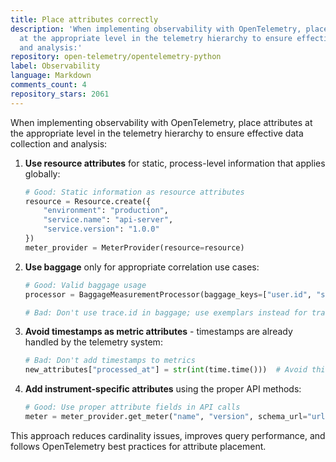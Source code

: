 ```yaml
---
title: Place attributes correctly
description: 'When implementing observability with OpenTelemetry, place attributes
  at the appropriate level in the telemetry hierarchy to ensure effective data collection
  and analysis:'
repository: open-telemetry/opentelemetry-python
label: Observability
language: Markdown
comments_count: 4
repository_stars: 2061
---
```


When implementing observability with OpenTelemetry, place attributes at the appropriate level in the telemetry hierarchy to ensure effective data collection and analysis:

1. **Use resource attributes** for static, process-level information that applies globally:
   ```python
   # Good: Static information as resource attributes
   resource = Resource.create({
       "environment": "production",
       "service.name": "api-server",
       "service.version": "1.0.0"
   })
   meter_provider = MeterProvider(resource=resource)
   ```

2. **Use baggage** only for appropriate correlation use cases:
   ```python
   # Good: Valid baggage usage
   processor = BaggageMeasurementProcessor(baggage_keys=["user.id", "synthetic_request"])
   
   # Bad: Don't use trace.id in baggage; use exemplars instead for trace correlation
   ```

3. **Avoid timestamps as metric attributes** - timestamps are already handled by the telemetry system:
   ```python
   # Bad: Don't add timestamps to metrics
   new_attributes["processed_at"] = str(int(time.time()))  # Avoid this!
   ```

4. **Add instrument-specific attributes** using the proper API methods:
   ```python
   # Good: Use proper attribute fields in API calls
   meter = meter_provider.get_meter("name", "version", schema_url="url", attributes={"component": "billing"})
   ```

This approach reduces cardinality issues, improves query performance, and follows OpenTelemetry best practices for attribute placement.